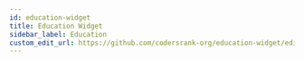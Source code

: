 ```yaml
---
id: education-widget
title: Education Widget
sidebar_label: Education
custom_edit_url: https://github.com/codersrank-org/education-widget/edit/master/README.md
---
```


<!-- DOCS_START -->
